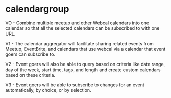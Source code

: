 # calendargroup
VO - Combine multiple meetup and other Webcal calendars into one calendar so that all the selected calendars can be subscribed to with one URL.

V1 - The calendar aggregator will facilitate sharing related events from Meetup, EventBrite, and calendars that use webcal via a 
calendar that event goers can subscribe to.  

V2 - Event goers will also be able to query based on criteria like 
date range, day of the week, start time, tags, and length and create custom calendars based on these criteria.  

V3 - Event goers will be able to subscribe to changes for an event automatically, by choice, or by selection. 